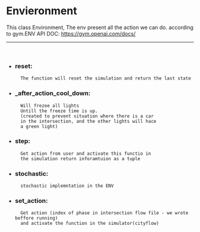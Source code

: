 # Envieronment

This class Environment,
    The env present all the action we can do.
    according to gym.ENV API DOC: https://gym.openai.com/docs/

----
<br>

- ### reset:
        The function will reset the simulation and return the last state
- ### _after_action_cool_down:
        Will frezee all lights 
        Untill the freeze time is up.
        (created to prevent situation where there is a car
        in the intersection, and the other lights will hace
        a green light)
- ### step:
        Get action from user and activate this functio in 
        the simulation return inforamtuion as a tuple
- ### stochastic:
        stochastic implemntation in the ENV 
- ### set_action:
        Get action (index of phase in intersection flow file - we wrote beffore running)
        and activate the function in the simulator(cityflow)

<br>

